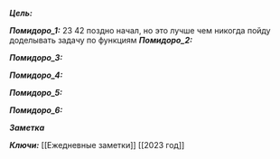 
***Цель:***  

***Помидоро_1:*** 23 42
поздно начал, но это лучше чем никогда
пойду доделывать задачу по функциям
***Помидоро_2:*** 

***Помидоро_3:*** 

***Помидоро_4:*** 

***Помидоро_5:*** 

***Помидоро_6:*** 

***Заметка*** 


***Ключи:*** [[Ежедневные заметки]] [[2023 год]]